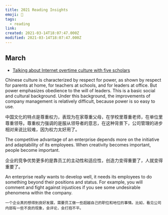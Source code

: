 ```yaml
---
title: 2021 Reading Insights
emoji: 📝
tags:
  - reading
link:
created: 2021-03-14T18:07:47.000Z
modified: 2021-03-14T18:07:47.000Z
---
```


## March

- [Talking about Internet overtime culture with five scholars](https://mp.weixin.qq.com/s/4kN65Eu_mYKmC-GLig082g)

Chinese culture is characterized by respect for power, as shown by respect for parents at home, for teachers at schools, and for leaders at office. But power emphasizes obedience to the will of leaders. This is a basic social and cultural background. Under this background, the improvements of company management is relatively difficult, because power is so easy to use.

中国文化的特点是尊重权力，表现为在家尊重父母，在学校里尊重老师，在单位里尊重领导。尊重权力强调的是服从领导者的意志，在这种背景下，公司管理的进步相对来说比较难，因为权力太好用了。

The competitive advantage of an enterprise depends more on the initiative and adaptability of its employees. When creativity becomes important, people become important.

企业的竞争优势更多的是靠员工的主动性和适应性，创造力变得重要了，人就变得重要了。

An enterprise really wants to develop well, it needs its employees to do something beyond their positions and status. For example, you will comment and fight against injustices if you see some undesirable phenomena within the company.

`一个企业真的想得到良好发展，需要员工做一些超越自己的职位和地位的事情。比如，看见公司内部有一些不良的现象，会评论，会打抱不平。`
